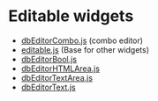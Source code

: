 # Editable widgets

- [dbEditorCombo.js](editable/dbEditorCombo.md) (combo editor)
- [editable.js](editable/editable.md) (Base for other widgets)
- [dbEditorBool.js](editable/dbEditorBool.md)
- [dbEditorHTMLArea.js](editable/dbEditorHTMLArea.md)
- [dbEditorTextArea.js](editable/dbEditorTextArea.md)
- [dbEditorText.js](editable/dbEditorText.md)